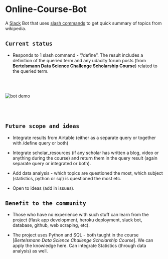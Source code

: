 # Online-Course-Bot

A [Slack](https://slack.com) Bot that uses [slash commands]() to get quick summary of topics from wikipedia.


## `Current status`
* Responds to 1 slash command - “/define”. The result includes a definition of the queried term and any udacity forum posts (from **Bertelsmann Data Science Challenge Scholarship Course**) related to the queried term.

<br> <br>

![bot demo](media/bot_demo.gif)

 <br> <br>
 
## `Future scope and ideas`
* Integrate results from Airtable (either as a separate query or together with /define query or both)

* Integrate scholar_resources (if any scholar has written a blog, video or anything during the course) and return them in the query result (again separate query or integrated or both).

* Add data analysis - which topics are questioned the most, which subject (statistics, python or sql) is questioned the most etc.

* Open to ideas (add in issues).


## `Benefit to the community`
* Those who have no experience with such stuff can learn from the project (flask app development, heroku deployment, slack bot, database, github, web scraping, etc).

* The project uses Python and SQL - both taught in the course [*Bertelsmann Data Science Challenge Scholarship Course*]. We can apply the knowledge here. Can integrate Statistics (through data analysis) as well.
